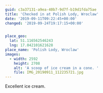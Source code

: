 ```yaml
---
guid: c3a37131-a9ea-40b7-9d7f-b19d1fda75ae
title: 'Checked in at Polish Lody, Wroclaw'
date: '2019-09-11T09:22:45+00:00'
changed: '2019-09-24T19:17:15+00:00'


place_geo:
  lat: 51.116562546243
  lng: 17.042101621628
place_name: 'Polish Lody, Wroclaw'
images:
  - width: 2592
    height: 2708
    alt: 'A scoop of ice cream in a cone. '
    file: IMG_20190911_112235721.jpg
---
```


Excellent ice cream. 
